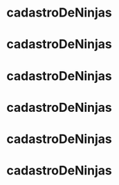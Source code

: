 # cadastroDeNinjas
# cadastroDeNinjas
# cadastroDeNinjas
# cadastroDeNinjas
# cadastroDeNinjas
# cadastroDeNinjas
